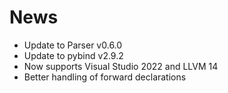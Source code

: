 # News #

* Update to Parser v0.6.0
* Update to pybind v2.9.2
* Now supports Visual Studio 2022 and LLVM 14
* Better handling of forward declarations
